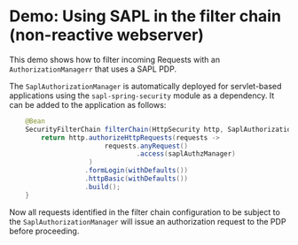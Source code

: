 # Demo: Using SAPL in the filter chain (non-reactive webserver)

This demo shows how to filter incoming Requests with an `AuthorizationManagerr` that uses a SAPL PDP.

The `SaplAuthorizationManager` is automatically deployed for servlet-based applications using the `sapl-spring-security` module as a dependency. It can be added to the application as follows:

```java
	@Bean
	SecurityFilterChain filterChain(HttpSecurity http, SaplAuthorizationManager saplAuthzManager) throws Exception {
		return http.authorizeHttpRequests(requests -> 
						requests.anyRequest()
				                .access(saplAuthzManager)
				    )
				   .formLogin(withDefaults())
				   .httpBasic(withDefaults())
				   .build();
	}
```

Now all requests identified in the filter chain configuration to be subject to the `SaplAuthorizationManager` will issue an authorization request to the PDP before proceeding.
